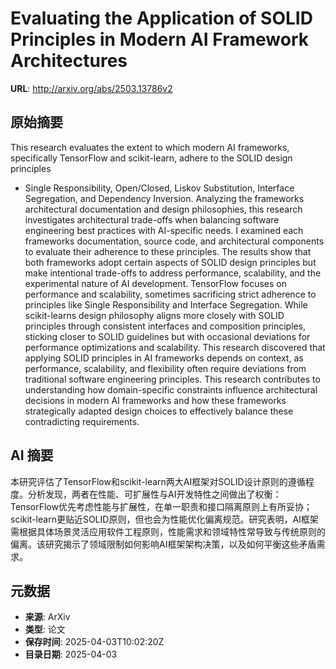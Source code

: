 # Evaluating the Application of SOLID Principles in Modern AI Framework Architectures

**URL**: http://arxiv.org/abs/2503.13786v2

## 原始摘要

This research evaluates the extent to which modern AI frameworks,
specifically TensorFlow and scikit-learn, adhere to the SOLID design principles
- Single Responsibility, Open/Closed, Liskov Substitution, Interface
Segregation, and Dependency Inversion. Analyzing the frameworks architectural
documentation and design philosophies, this research investigates architectural
trade-offs when balancing software engineering best practices with AI-specific
needs. I examined each frameworks documentation, source code, and architectural
components to evaluate their adherence to these principles. The results show
that both frameworks adopt certain aspects of SOLID design principles but make
intentional trade-offs to address performance, scalability, and the
experimental nature of AI development. TensorFlow focuses on performance and
scalability, sometimes sacrificing strict adherence to principles like Single
Responsibility and Interface Segregation. While scikit-learns design philosophy
aligns more closely with SOLID principles through consistent interfaces and
composition principles, sticking closer to SOLID guidelines but with occasional
deviations for performance optimizations and scalability. This research
discovered that applying SOLID principles in AI frameworks depends on context,
as performance, scalability, and flexibility often require deviations from
traditional software engineering principles. This research contributes to
understanding how domain-specific constraints influence architectural decisions
in modern AI frameworks and how these frameworks strategically adapted design
choices to effectively balance these contradicting requirements.


## AI 摘要

本研究评估了TensorFlow和scikit-learn两大AI框架对SOLID设计原则的遵循程度。分析发现，两者在性能、可扩展性与AI开发特性之间做出了权衡：TensorFlow优先考虑性能与扩展性，在单一职责和接口隔离原则上有所妥协；scikit-learn更贴近SOLID原则，但也会为性能优化偏离规范。研究表明，AI框架需根据具体场景灵活应用软件工程原则，性能需求和领域特性常导致与传统原则的偏离。该研究揭示了领域限制如何影响AI框架架构决策，以及如何平衡这些矛盾需求。

## 元数据

- **来源**: ArXiv
- **类型**: 论文
- **保存时间**: 2025-04-03T10:02:20Z
- **目录日期**: 2025-04-03
